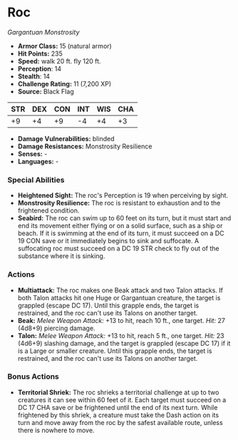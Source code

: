 # Roc

*Gargantuan* *Monstrosity*

- **Armor Class:** 15 (natural armor)
- **Hit Points:** 235 
- **Speed:** walk 20 ft. fly 120 ft.
- **Perception**: 14
- **Stealth**: 14
- **Challenge Rating:** 11 (7,200 XP)
- **Source:** Black Flag

| STR | DEX | CON | INT | WIS | CHA |
| --- | --- | --- | --- | --- | --- |
| +9 | +4 | +9 | -4 | +4 | +3 |

- **Damage Vulnerabilities:** blinded
- **Damage Resistances:** Monstrosity Resilience
- **Senses:** -
- **Languages:** -

### Special Abilities

- **Heightened Sight:** The roc's Perception is 19 when perceiving by sight.
- **Monstrosity Resilience:** The roc is resistant to exhaustion and to the frightened condition.
- **Seabird:** The roc can swim up to 60 feet on its turn, but it must start and end its movement either flying or on a solid surface, such as a ship or beach. If it is swimming at the end of its turn, it must succeed on a DC 19 CON save or it immediately begins to sink and suffocate. A suffocating roc must succeed on a DC 19 STR check to fly out of the substance where it is sinking.

### Actions

- **Multiattack:** The roc makes one Beak attack and two Talon attacks. If both Talon attacks hit one Huge or Gargantuan creature, the target is grappled (escape DC 17). Until this grapple ends, the target is restrained, and the roc can't use its Talons on another target.
- **Beak:** _Melee Weapon Attack:_ +13 to hit, reach 10 ft., one target. _Hit:_ 27 (4d8+9) piercing damage.
- **Talon:** _Melee Weapon Attack:_ +13 to hit, reach 5 ft., one target. _Hit:_ 23 (4d6+9) slashing damage, and the target is grappled (escape DC 17) if it is a Large or smaller creature. Until this grapple ends, the target is restrained, and the roc can't use its Talons on another target.

### Bonus Actions

- **Territorial Shriek:** The roc shrieks a territorial challenge at up to two creatures it can see within 60 feet of it. Each target must succeed on a DC 17 CHA save or be frightened until the end of its next turn. While frightened by this shriek, a creature must take the Dash action on its turn and move away from the roc by the safest available route, unless there is nowhere to move.
